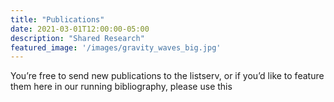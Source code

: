 ```yaml
---
title: "Publications"
date: 2021-03-01T12:00:00-05:00
description: "Shared Research"
featured_image: '/images/gravity_waves_big.jpg'
---
```


You’re free to send new publications to the listserv, or if you’d like to feature them here in our running bibliography, please use this 
